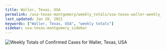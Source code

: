 ```yaml
---
title: Waller, Texas, USA
permalink: /usa-texas-montgomery/weekly_totals/usa-texas-waller-weekly_totals.html
last_updated: Jan 28, 2021
keywords: ["Waller, Texas, USA", "weekly totals"]
sidebar: usa-texas-montgomery_sidebar
---
```


![Weekly Totals of Confirmed Cases for Waller, Texas, USA](/covid_tracker/images/graphs/usa-texas-waller-weekly_totals_graph.png)
